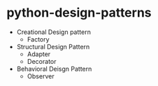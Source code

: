 # python-design-patterns

- Creational Design pattern
  - Factory
- Structural Design Pattern
  - Adapter
  - Decorator
- Behavioral Deisgn Pattern
  - Observer